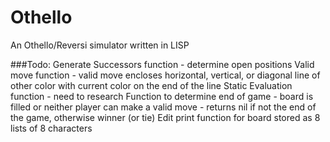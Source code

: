 # Othello
An Othello/Reversi simulator written in LISP

###Todo:
Generate Successors function - determine open positions
Valid move function - valid move encloses horizontal, vertical, or diagonal line of other color with current color on the end of the line
Static Evaluation function - need to research
Function to determine end of game - board is filled or neither player can make a valid move - returns nil if not the end of the game, otherwise winner (or tie)
Edit print function for board stored as 8 lists of 8 characters



